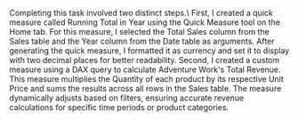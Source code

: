 Completing this task involved two distinct steps.\ First, I created a quick measure called Running Total in Year using the Quick Measure tool on the Home tab. For this measure, I selected the Total Sales column from the Sales table and the Year column from the Date table as arguments. After generating the quick measure, I formatted it as currency and set it to display with two decimal places for better readability. Second, I created a custom measure using a DAX query to calculate Adventure Work's Total Revenue. This measure multiplies the Quantity of each product by its respective Unit Price and sums the results across all rows in the Sales table. The measure dynamically adjusts based on filters, ensuring accurate revenue calculations for specific time periods or product categories.

